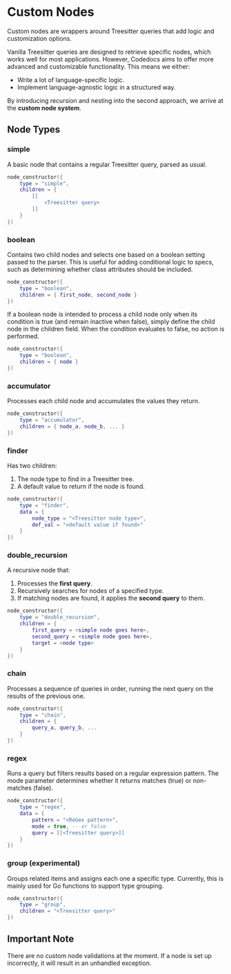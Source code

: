 # Custom Nodes

Custom nodes are wrappers around Treesitter queries that add
logic and customization options.  

Vanilla Treesitter queries are designed to retrieve specific nodes,
which works well for most applications. However, Codedocs aims to offer
more advanced and customizable functionality. This means we either:  

- Write a lot of language-specific logic.
- Implement language-agnostic logic in a structured way.  

By introducing recursion and nesting into the second approach, we arrive
at the **custom node system**.

## Node Types

### **simple**

A basic node that contains a regular Treesitter query, parsed as usual.

```lua
node_constructor({
    type = "simple",
    children = {
        [[
            <Treesitter query>
        ]]
    }
})
```

### **boolean**

Contains two child nodes and selects one based on a boolean setting passed
to the parser.
This is useful for adding conditional logic to specs, such as determining
whether class attributes should be included.

```lua
node_constructor({
    type = "boolean",
    children = { first_node, second_node }
})
```

If a boolean node is intended to process a child node only when its condition
is true (and remain inactive when false), simply define the child node in the
children field. When the condition evaluates to false, no action is performed.

```lua
node_constructor({
    type = "boolean",
    children = { node }
})
```

### **accumulator**

Processes each child node and accumulates the values they return.

```lua
node_constructor({
    type = "accumulator",
    children = { node_a, node_b, ... }
})
```

### **finder**

Has two children:

1. The node type to find in a Treesitter tree.
2. A default value to return if the node is found.

```lua
node_constructor({
    type = "finder",
    data = {
        node_type = "<Treesitter node type>",
        def_val = "<default value if found>"
    }
})
```

### **double_recursion**

A recursive node that:  

1. Processes the **first query**.  
2. Recursively searches for nodes of a specified type.  
3. If matching nodes are found, it applies the **second query** to them.

```lua
node_constructor({
    type = "double_recursion",
    children = {
        first_query = <simple node goes here>,
        second_query = <simple node goes here>,
        target = <node type>
    }
})
```

### **chain**

Processes a sequence of queries in order, running the next query on the
results of the previous one.

```lua
node_constructor({
    type = "chain",
    children = {
        query_a, query_b, ...
    }
})
```

### **regex**

Runs a query but filters results based on a regular expression pattern.
The mode parameter determines whether it returns matches (true) or non-matches (false).

```lua
node_constructor({
    type = "regex",
    data = {
        pattern = "<ReGex pattern>",
        mode = true, -- or false
        query = [[<Treesitter query>]]
    }
})
```

### **group** (experimental)

Groups related items and assigns each one a specific type.
Currently, this is mainly used for Go functions to support type grouping.

```lua
node_constructor({
    type = "group",
    children = "<Treesitter query>"
})
```

## Important Note

There are no custom node validations at the moment.
If a node is set up incorrectly, it will result in an unhandled exception.
